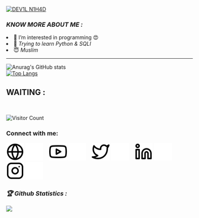[![DEV1L N1H4D](https://readme-typing-svg.herokuapp.com?color=%2300FF00&size=30&lines=HEY!+I'M+DN+NIHAD)](https://github.com/dnnihad)
<h3><b><i>KNOW MORE ABOUT ME :</i></b></h3>
<li> 👀 I’m interested in programming 😍</i></li>
<li> 🐍 <i>Trying to learn Python & SQLI</i></li>
<li> 😇 <i>Muslim</i></li>



******************************************

![Anurag's GitHub stats](https://github-readme-stats.vercel.app/api?username=dnnihad&show_icons=true&theme=radical)
<br>
[![Top Langs](https://github-readme-stats.vercel.app/api/top-langs/?username=dnnihad&layout=compact)](https://github.com/dnnihad)
<br>
## WAITING :

<br>

![Visitor Count](https://profile-counter.glitch.me/dnnihad/count.svg)


### Connect with me:

[![website](./img/globe-light.svg)](http://dnnihad.ml#gh-light-mode-only)
[![website](./img/globe-dark.svg)](http://dnnihad.ml#gh-dark-mode-only)
&nbsp;&nbsp;
[![YouTube](./img/youtube-light.svg)](https://youtube.com/dnnihad#gh-light-mode-only)
[![YouTube](./img/youtube-dark.svg)](https://youtube.com/dnnihad#gh-dark-mode-only)
&nbsp;&nbsp;
[![Twitter](./img/twitter-light.svg)](https://twitter.com/dnnihad#gh-light-mode-only)
[![Twitter](./img/twitter-dark.svg)](https://twitter.com/dnnihad#gh-dark-mode-only)
&nbsp;&nbsp;
[![Linkedin](./img/linkedin-light.svg)](https://linkedin.com/in/dnnihad#gh-light-mode-only)
[![Linkedin](./img/linkedin-dark.svg)](https://linkedin.com/in/dnnihad#gh-dark-mode-only)
&nbsp;&nbsp;
[![Instagram](./img/instagram-light.svg)](https://instagram.com/dnnihad#gh-light-mode-only)
[![Instagram](./img/instagram-dark.svg)](https://instagram.com/dnnihad#gh-dark-mode-only)

<h3><b><i>🏆 Github Statistics :</i></b></h3>
<a href="https://github.com/dnnihad"><img width=550 src="https://github-profile-trophy.vercel.app/?username=dnnihad&theme=dracula&no-frame=true&title=Followers,Stars,Commit,Repository,Issues"/></a>

